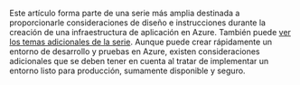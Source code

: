 Este artículo forma parte de una serie más amplia destinada a proporcionarle consideraciones de diseño e instrucciones durante la creación de una infraestructura de aplicación en Azure. También puede [ver los temas adicionales de la serie](#next-steps). Aunque puede crear rápidamente un entorno de desarrollo y pruebas en Azure, existen consideraciones adicionales que se deben tener en cuenta al tratar de implementar un entorno listo para producción, sumamente disponible y seguro.

<!---HONumber=AcomDC_0706_2016-->